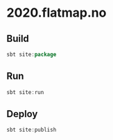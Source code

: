 # 2020.flatmap.no

## Build

```scala
sbt site:package
```

## Run
````scala
sbt site:run
````

## Deploy
```scala
sbt site:publish
```